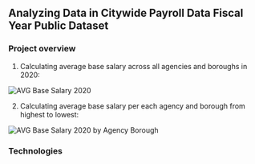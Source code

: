 ## Analyzing Data in Citywide Payroll Data Fiscal Year Public Dataset

### Project overview

1. Calculating average base salary across all agencies and boroughs in 2020:

![AVG Base Salary 2020](https://user-images.githubusercontent.com/89424060/155881980-917488f7-b40e-421e-bae5-0a3a68c06b8c.png)

2. Calculating average base salary per each agency and borough from highest to lowest:

![AVG Base Salary 2020 by Agency Borough](https://user-images.githubusercontent.com/89424060/155883063-221dd8f1-6db4-41eb-9891-05ed31b1b601.png)


### Technologies
